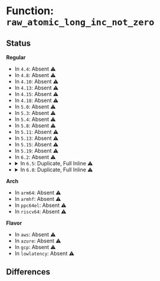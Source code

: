 # Function: <code>raw_atomic_long_inc_not_zero</code>

## Status
<b>Regular</b>
<ul>
<li>
In <code>4.4</code>: Absent ⚠️
</li>
<li>
In <code>4.8</code>: Absent ⚠️
</li>
<li>
In <code>4.10</code>: Absent ⚠️
</li>
<li>
In <code>4.13</code>: Absent ⚠️
</li>
<li>
In <code>4.15</code>: Absent ⚠️
</li>
<li>
In <code>4.18</code>: Absent ⚠️
</li>
<li>
In <code>5.0</code>: Absent ⚠️
</li>
<li>
In <code>5.3</code>: Absent ⚠️
</li>
<li>
In <code>5.4</code>: Absent ⚠️
</li>
<li>
In <code>5.8</code>: Absent ⚠️
</li>
<li>
In <code>5.11</code>: Absent ⚠️
</li>
<li>
In <code>5.13</code>: Absent ⚠️
</li>
<li>
In <code>5.15</code>: Absent ⚠️
</li>
<li>
In <code>5.19</code>: Absent ⚠️
</li>
<li>
In <code>6.2</code>: Absent ⚠️
</li>
<li>
<details>
<summary>In <code>6.5</code>: Duplicate, Full Inline ⚠️</summary>

**Collision:** Static Duplication

**Inline:** Full

**Transformation:** False

**Instances:**

```
In kernel/fork.c (ffffffff810f22fe)
Location: include/linux/atomic/atomic-long.h:1728
Inline: True
Inline callers:
  - kernel/fork.c:get_mm_exe_file
```
```
In kernel/acct.c (ffffffff81212a4f)
Location: include/linux/atomic/atomic-long.h:1728
Inline: True
Inline callers:
  - kernel/acct.c:acct_process
```
```
In kernel/cgroup/cgroup.c (ffffffff81225e85)
Location: include/linux/atomic/atomic-long.h:1728
Inline: True
Inline callers:
  - kernel/cgroup/cgroup.c:css_tryget_online_from_dir
  - kernel/cgroup/cgroup.c:cpu_stat_show
  - kernel/cgroup/cgroup.c:cgroup_get_e_css
```
```
In kernel/cgroup/cgroup-v1.c (ffffffff8122a2cc)
Location: include/linux/atomic/atomic-long.h:1728
Inline: True
Inline callers:
  - kernel/cgroup/cgroup-v1.c:cgroup1_get_tree
  - kernel/cgroup/cgroup-v1.c:cgroup1_root_to_use
```
```
In kernel/cgroup/legacy_freezer.c (ffffffff8122b6ae)
Location: include/linux/atomic/atomic-long.h:1728
Inline: True
Inline callers:
  - kernel/cgroup/legacy_freezer.c:freezer_change_state
  - kernel/cgroup/legacy_freezer.c:freezer_read
```
```
In kernel/cgroup/cpuset.c (ffffffff812345f7)
Location: include/linux/atomic/atomic-long.h:1728
Inline: True
Inline callers:
  - kernel/cgroup/cpuset.c:cpuset_hotplug_workfn
  - kernel/cgroup/cpuset.c:update_nodemasks_hier
  - kernel/cgroup/cpuset.c:update_sibling_cpumasks
  - kernel/cgroup/cpuset.c:update_cpumasks_hier
```
```
In kernel/bpf/task_iter.c (ffffffff81325606)
Location: include/linux/atomic/atomic-long.h:1728
Inline: True
Inline callers:
  - kernel/bpf/task_iter.c:task_file_seq_get_next
```
```
In kernel/events/core.c (ffffffff81377a02)
Location: include/linux/atomic/atomic-long.h:1728
Inline: True
Inline callers:
  - kernel/events/core.c:perf_mmap_close
  - kernel/events/core.c:event_sched_out
  - kernel/events/core.c:perf_get_aux_event
```
```
In mm/swapfile.c (ffffffff81430bee)
Location: include/linux/atomic/atomic-long.h:1728
Inline: True
Inline callers:
  - mm/swapfile.c:get_swap_device
```
```
In mm/memcontrol.c (ffffffff81490534)
Location: include/linux/atomic/atomic-long.h:1728
Inline: True
Inline callers:
  - mm/memcontrol.c:mem_cgroup_swapin_charge_folio
```
```
In mm/memremap.c (ffffffff814a40a5)
Location: include/linux/atomic/atomic-long.h:1728
Inline: True
Inline callers:
  - mm/memremap.c:zone_device_page_init
  - mm/memremap.c:get_dev_pagemap
```
```
In fs/file.c (ffffffff814dbeba)
Location: include/linux/atomic/atomic-long.h:1728
Inline: True
Inline callers:
  - fs/file.c:__fget_light
  - fs/file.c:fget_task
  - fs/file.c:fget_raw
  - fs/file.c:fget
```
```
In fs/aio.c (ffffffff81527a86)
Location: include/linux/atomic/atomic-long.h:1728
Inline: True
Inline callers:
  - fs/aio.c:lookup_ioctx
```
```
In block/blk-core.c (ffffffff81771645)
Location: include/linux/atomic/atomic-long.h:1728
Inline: True
Inline callers:
  - block/blk-core.c:__submit_bio
  - block/blk-core.c:__bio_queue_enter
  - block/blk-core.c:blk_queue_enter
```
```
In block/blk-mq.c (ffffffff81781f77)
Location: include/linux/atomic/atomic-long.h:1728
Inline: True
Inline callers:
  - block/blk-mq.c:blk_mq_get_new_requests
```
```
In block/blk-cgroup.c (ffffffff817a1484)
Location: include/linux/atomic/atomic-long.h:1728
Inline: True
Inline callers:
  - block/blk-cgroup.c:blkg_create
```
```
In drivers/pci/p2pdma.c (ffffffff8195fcb8)
Location: include/linux/atomic/atomic-long.h:1728
Inline: True
Inline callers:
  - drivers/pci/p2pdma.c:pci_alloc_p2pmem
  - drivers/pci/p2pdma.c:p2pmem_alloc_mmap
```
```
In drivers/md/md.c (ffffffff81d5fd05)
Location: include/linux/atomic/atomic-long.h:1728
Inline: True
Inline callers:
  - drivers/md/md.c:md_handle_request
```
</details>
</li>
<li>
<details>
<summary>In <code>6.8</code>: Duplicate, Full Inline ⚠️</summary>

**Collision:** Static Duplication

**Inline:** Full

**Transformation:** False

**Instances:**

```
In kernel/cred.c (ffffffff8113e6c1)
Location: include/linux/atomic/atomic-long.h:1728
Inline: True
Inline callers:
  - kernel/cred.c:get_task_cred
```
```
In kernel/acct.c (ffffffff8122a0ef)
Location: include/linux/atomic/atomic-long.h:1728
Inline: True
Inline callers:
  - kernel/acct.c:acct_process
```
```
In kernel/cgroup/cgroup.c (ffffffff8123db15)
Location: include/linux/atomic/atomic-long.h:1728
Inline: True
Inline callers:
  - kernel/cgroup/cgroup.c:css_tryget_online_from_dir
  - kernel/cgroup/cgroup.c:cgroup_tryget_css
  - kernel/cgroup/cgroup.c:cgroup_get_e_css
```
```
In kernel/cgroup/cgroup-v1.c (ffffffff8124216c)
Location: include/linux/atomic/atomic-long.h:1728
Inline: True
Inline callers:
  - kernel/cgroup/cgroup-v1.c:cgroup1_get_tree
  - kernel/cgroup/cgroup-v1.c:cgroup1_root_to_use
```
```
In kernel/cgroup/legacy_freezer.c (ffffffff8124369e)
Location: include/linux/atomic/atomic-long.h:1728
Inline: True
Inline callers:
  - kernel/cgroup/legacy_freezer.c:freezer_change_state
  - kernel/cgroup/legacy_freezer.c:freezer_read
```
```
In kernel/cgroup/cpuset.c (ffffffff8124e216)
Location: include/linux/atomic/atomic-long.h:1728
Inline: True
Inline callers:
  - kernel/cgroup/cpuset.c:cpuset_hotplug_workfn
  - kernel/cgroup/cpuset.c:update_nodemasks_hier
  - kernel/cgroup/cpuset.c:update_sibling_cpumasks
  - kernel/cgroup/cpuset.c:update_cpumasks_hier
```
```
In kernel/events/core.c (ffffffff813a0ce2)
Location: include/linux/atomic/atomic-long.h:1728
Inline: True
Inline callers:
  - kernel/events/core.c:perf_mmap_close
  - kernel/events/core.c:event_sched_out
  - kernel/events/core.c:perf_get_aux_event
```
```
In mm/swapfile.c (ffffffff8146a00e)
Location: include/linux/atomic/atomic-long.h:1728
Inline: True
Inline callers:
  - mm/swapfile.c:get_swap_device
```
```
In mm/zswap.c (ffffffff8146f84c)
Location: include/linux/atomic/atomic-long.h:1728
Inline: True
Inline callers:
  - mm/zswap.c:shrink_worker
```
```
In mm/memcontrol.c (ffffffff814bfe1c)
Location: include/linux/atomic/atomic-long.h:1728
Inline: True
Inline callers:
  - mm/memcontrol.c:mem_cgroup_swapin_charge_folio
```
```
In mm/memremap.c (ffffffff814d4f52)
Location: include/linux/atomic/atomic-long.h:1728
Inline: True
Inline callers:
  - mm/memremap.c:zone_device_page_init
  - mm/memremap.c:get_dev_pagemap
```
```
In fs/file.c (ffffffff8150ede0)
Location: include/linux/atomic/atomic-long.h:1728
Inline: True
Inline callers:
  - fs/file.c:__ia32_sys_dup
  - fs/file.c:__x64_sys_dup
  - fs/file.c:__ia32_sys_dup2
  - fs/file.c:__x64_sys_dup2
  - fs/file.c:__fdget_pos
  - fs/file.c:__fdget_raw
  - fs/file.c:task_lookup_next_fdget_rcu
  - fs/file.c:task_lookup_fdget_rcu
  - fs/file.c:lookup_fdget_rcu
  - fs/file.c:fget_task
  - fs/file.c:fget
  - fs/file.c:__get_file_rcu
```
```
In fs/aio.c (ffffffff8155c816)
Location: include/linux/atomic/atomic-long.h:1728
Inline: True
Inline callers:
  - fs/aio.c:lookup_ioctx
```
```
In block/blk-core.c (ffffffff817b3985)
Location: include/linux/atomic/atomic-long.h:1728
Inline: True
Inline callers:
  - block/blk-core.c:__submit_bio
  - block/blk-core.c:__bio_queue_enter
  - block/blk-core.c:blk_queue_enter
```
```
In block/blk-mq.c (ffffffff817c6c3a)
Location: include/linux/atomic/atomic-long.h:1728
Inline: True
Inline callers:
  - block/blk-mq.c:blk_mq_submit_bio
```
```
In block/blk-cgroup.c (ffffffff817e4fd1)
Location: include/linux/atomic/atomic-long.h:1728
Inline: True
Inline callers:
  - block/blk-cgroup.c:blkg_create
```
```
In drivers/pci/p2pdma.c (ffffffff819a9378)
Location: include/linux/atomic/atomic-long.h:1728
Inline: True
Inline callers:
  - drivers/pci/p2pdma.c:pci_alloc_p2pmem
  - drivers/pci/p2pdma.c:p2pmem_alloc_mmap
```
```
In drivers/md/md.c (ffffffff81e172e1)
Location: include/linux/atomic/atomic-long.h:1728
Inline: True
Inline callers:
  - drivers/md/md.c:md_handle_request
```
</details>
</li>
</ul>
<b>Arch</b>
<ul>
<li>
In <code>arm64</code>: Absent ⚠️
</li>
<li>
In <code>armhf</code>: Absent ⚠️
</li>
<li>
In <code>ppc64el</code>: Absent ⚠️
</li>
<li>
In <code>riscv64</code>: Absent ⚠️
</li>
</ul>
<b>Flavor</b>
<ul>
<li>
In <code>aws</code>: Absent ⚠️
</li>
<li>
In <code>azure</code>: Absent ⚠️
</li>
<li>
In <code>gcp</code>: Absent ⚠️
</li>
<li>
In <code>lowlatency</code>: Absent ⚠️
</li>
</ul>

## Differences
